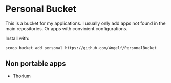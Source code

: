 # Personal Bucket

This is a bucket for my applications. I usually only add apps not found in the main repositories.
Or apps with convinient configurations.

Install with:

```pwsh
scoop bucket add personal https://github.com/4ngelf/PersonalBucket
```

## Non portable apps

- Thorium
